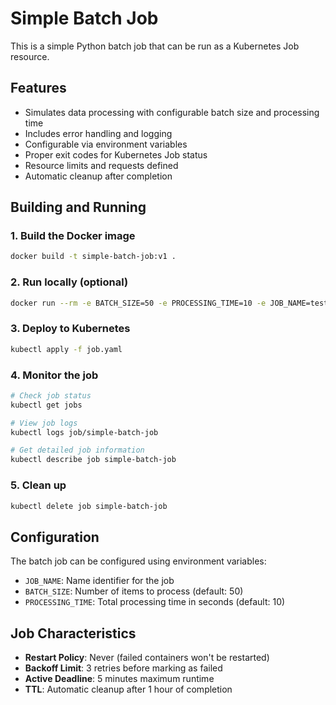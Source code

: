 # Simple Batch Job

This is a simple Python batch job that can be run as a Kubernetes Job resource.

## Features

- Simulates data processing with configurable batch size and processing time
- Includes error handling and logging
- Configurable via environment variables
- Proper exit codes for Kubernetes Job status
- Resource limits and requests defined
- Automatic cleanup after completion

## Building and Running

### 1. Build the Docker image

```bash
docker build -t simple-batch-job:v1 .
```

### 2. Run locally (optional)

```bash
docker run --rm -e BATCH_SIZE=50 -e PROCESSING_TIME=10 -e JOB_NAME=test-job -e FAILURE_RATE=0 simple-batch-job:v1
```

### 3. Deploy to Kubernetes

```bash
kubectl apply -f job.yaml
```

### 4. Monitor the job

```bash
# Check job status
kubectl get jobs

# View job logs
kubectl logs job/simple-batch-job

# Get detailed job information
kubectl describe job simple-batch-job
```

### 5. Clean up

```bash
kubectl delete job simple-batch-job
```

## Configuration

The batch job can be configured using environment variables:

- `JOB_NAME`: Name identifier for the job
- `BATCH_SIZE`: Number of items to process (default: 50)
- `PROCESSING_TIME`: Total processing time in seconds (default: 10)

## Job Characteristics

- **Restart Policy**: Never (failed containers won't be restarted)
- **Backoff Limit**: 3 retries before marking as failed
- **Active Deadline**: 5 minutes maximum runtime
- **TTL**: Automatic cleanup after 1 hour of completion
